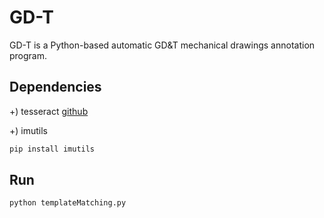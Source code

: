 # GD-T
GD-T is a Python-based automatic GD&T mechanical drawings annotation program.

## Dependencies
+) tesseract
[github](https://github.com/tesseract-ocr/tesseract)

+) imutils 
```bash
pip install imutils 
```
## Run 
```bash 
python templateMatching.py
```
